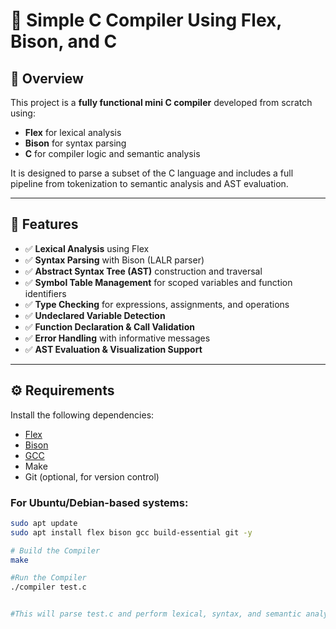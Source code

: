 # 🚀 Simple C Compiler Using Flex, Bison, and C

## 📝 Overview

This project is a **fully functional mini C compiler** developed from scratch using:

- **Flex** for lexical analysis
- **Bison** for syntax parsing
- **C** for compiler logic and semantic analysis

It is designed to parse a subset of the C language and includes a full pipeline from tokenization to semantic analysis and AST evaluation.

---

## 🔧 Features

- ✅ **Lexical Analysis** using Flex
- ✅ **Syntax Parsing** with Bison (LALR parser)
- ✅ **Abstract Syntax Tree (AST)** construction and traversal
- ✅ **Symbol Table Management** for scoped variables and function identifiers
- ✅ **Type Checking** for expressions, assignments, and operations
- ✅ **Undeclared Variable Detection**
- ✅ **Function Declaration & Call Validation**
- ✅ **Error Handling** with informative messages
- ✅ **AST Evaluation & Visualization Support**


---

## ⚙️ Requirements

Install the following dependencies:

- [Flex](https://github.com/westes/flex)
- [Bison](https://www.gnu.org/software/bison/)
- [GCC](https://gcc.gnu.org/)
- Make
- Git (optional, for version control)

### For Ubuntu/Debian-based systems:

```bash
sudo apt update
sudo apt install flex bison gcc build-essential git -y

# Build the Compiler
make

#Run the Compiler
./compiler test.c


#This will parse test.c and perform lexical, syntax, and semantic analysis.










